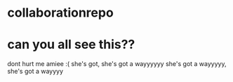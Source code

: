 # collaborationrepo
# can you all see this??
dont hurt me amiee :(
she's got, she's got a wayyyyyy
she's got a wayyyyy, she's got a wayyyy
